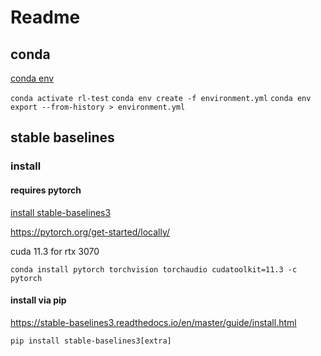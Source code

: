 # Readme

## conda

[conda env](https://docs.conda.io/projects/conda/en/latest/user-guide/tasks/manage-environments.html#managing-environments)

`conda activate rl-test`
`conda env create -f environment.yml`
`conda env export --from-history > environment.yml`

## stable baselines

### install

#### requires pytorch

[install stable-baselines3](https://stable-baselines3.readthedocs.io/en/master/guide/install.html)

https://pytorch.org/get-started/locally/

cuda 11.3 for rtx 3070

`conda install pytorch torchvision torchaudio cudatoolkit=11.3 -c pytorch`

#### install via pip

https://stable-baselines3.readthedocs.io/en/master/guide/install.html

`pip install stable-baselines3[extra]`	

